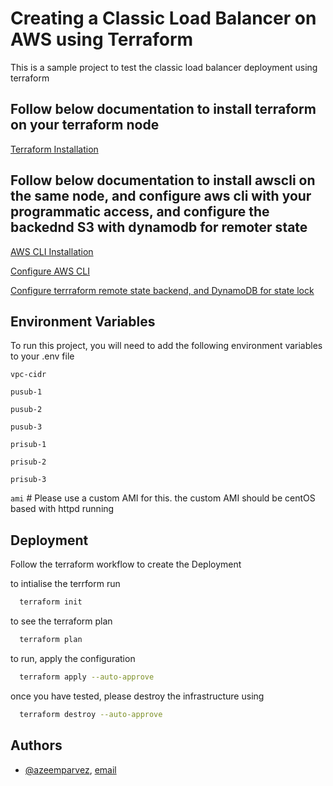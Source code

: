 
# Creating a Classic Load Balancer on AWS using Terraform 

This is a sample project to test the classic load balancer deployment using terraform 


## Follow below documentation to install terraform on your terraform node 

[Terraform Installation](https://developer.hashicorp.com/terraform/downloads?product_intent=terraform)

## Follow below documentation to install awscli on the same node, and configure aws cli with your programmatic access, and configure the backednd S3 with dynamodb for remoter state 

[AWS CLI Installation](https://docs.aws.amazon.com/cli/latest/userguide/getting-started-install.html)

[Configure AWS CLI](https://docs.aws.amazon.com/cli/latest/reference/configure/index.html)

[Configure terrraform remote state backend, and DynamoDB for state lock](https://developer.hashicorp.com/terraform/language/settings/backends/s3)


## Environment Variables

To run this project, you will need to add the following environment variables to your .env file

`vpc-cidr`

`pusub-1`

`pusub-2`

`pusub-3`

`prisub-1`

`prisub-2`

`prisub-3`

`ami` # Please use a custom AMI for this. the custom AMI should be centOS based with httpd running
## Deployment

Follow the terraform workflow to create the Deployment

to intialise the terrform run

```bash
  terraform init 
```

to see the terraform plan

```bash
  terraform plan
```

to run, apply the configuration 

```bash
  terraform apply --auto-approve
```

once you have tested, please destroy the infrastructure using 

```bash
  terraform destroy --auto-approve
```
## Authors

- [@azeemparvez](https://www.github.com/azeemparvez), [email](azeem_parvez@hotmail.com)

